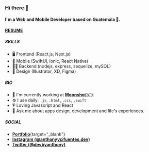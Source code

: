 ### Hi there 👋

#### I'm a Web and Mobile Developer based on Guatemala 🚀.
#### [**RESUME**](https://drive.google.com/file/d/1vMy1gvI7CwG2-eOwbF91oaBTyfn7Cs9T/view?usp=sharing)

##### SKILLS

- 🖥️ Frontend (React.js, Next.js)
- 📱 Mobile (SwiftUI, Ionic, React Native)
- 👨‍💻 Backend (nodejs, express, sequelize, mySQL)
- 🎨 Design (Illustrator, XD, Figma)

##### BIO

- 🏢 I'm currently working at [**Moonshot**](https://www.moonshot.partners/)🇬🇧
- ⚙️ I use daily: `.js`, `.html`, `.css`, `.swift`
- 💗 Loving Javascript and React
- 💬 Ask me about apps design, development and life's experiences. 



##### SOCIAL
- [**Portfolio**](http://www.anthonycifuentes.dev/){target="_blank"}
- [**Instagram (@anthonyycifuentes.dev)**](https://www.instagram.com/anthonyycifuentes.dev/)
- [**Twitter (@devbyanthony)**](https://twitter.com/devbyanthony)
